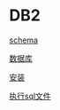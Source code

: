 # DB2

[schema](schema/schema.md "schema")

[数据库](数据库/数据库.md "数据库")

[安装](安装/安装.md "安装")

[执行sql文件](执行sql文件/执行sql文件.md "执行sql文件")
